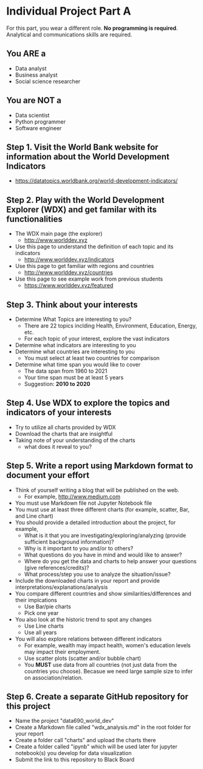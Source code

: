 # Individual Project Part A
For this part, you wear a different role. **No programming is required**. Analytical and communications skills are required.
## You ARE a
- Data analyst
- Business analyst
- Social science researcher 
## You are NOT a 
- Data scientist
- Python programmer 
- Software engineer
## Step 1. Visit the World Bank website for information about the World Development Indicators 
- https://datatopics.worldbank.org/world-development-indicators/
## Step 2. Play with the World Development Explorer (WDX) and get familar with its functionalities
- The WDX main page (the explorer) 
    - http://www.worlddev.xyz
- Use this page to understand the definition of each topic and its indicators
    - http://www.worlddev.xyz/indicators
- Use this page to get familiar with regions and countries 
    - http://www.worlddev.xyz/countries 
- Use this page to see example work from previous students   
    - https://www.worlddev.xyz/featured 
## Step 3. Think about your interests 
- Determine What Topics are interesting to you? 
    - There are 22 topics inclding Health, Environment, Education, Energy, etc.
    - For each topic of your interest, explore the vast indicators 
- Determine what indicators are interesting to you
- Determine what countries are interesting to you
    - You must select at least two countries for comparison
- Determine what time span you would like to cover
    -  The data span from 1960 to 2021
    -  Your time span must be at least 5 years
    -  Suggestion: **2010 to 2020**
## Step 4. Use WDX to explore the topics and indicators of your interests
- Try to utilize all charts provided by WDX
- Download the charts that are insightful 
- Taking note of your understanding of the charts
    - what does it reveal to you?
## Step 5. Write a report using Markdown format to document your effort
- Think of yourself writing a blog that will be published on the web. 
    - For example, http://www.medium.com
- You must use Markdown file not Jupyter Notebook file
- You must use at least three different charts (for example, scatter, Bar, and Line chart)
- You should provide a detailed introduction about the project, for example,
    - What is it that you are investigating/exploring/analyzing (provide sufficient background information)?
    - Why is it important to you and/or to others?
    - What questions do you have in mind and would like to answer?
    - Where do you get the data and charts to help answer your questions (give references/credits)?  
    - What process/step you use to analyze the situation/issue?
- Include the downloaded charts in your report and provide interpretations/explanations/analysis
- You compare different countries and show similarities/differences and their implcations 
    - Use Bar/pie charts
    - Pick one year
- You also look at the historic trend to spot any changes
    - Use Line charts
    - Use all years
- You will also explore relations between different indicators 
    - For example, wealth may impact health, women's education levels may impact their employment.
    - Use scatter plots (scatter and/or bubble chart)
    - You **MUST** use data from all countries (not just data from the countries you choose). Becasue we need large sample size to infer on association/relation.
## Step 6. Create a separate GitHub repository for this project
- Name the project "data690_world_dev"
- Create a Markdown file called "wdx_analysis.md" in the root folder for your report 
- Create a folder call "charts" and upload the charts there
- Create a folder called "ipynb" which will be used later for jupyter notebook(s) you develop for data visualization
- Submit the link to this repository to Black Board
